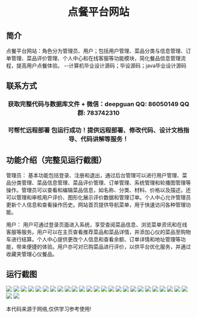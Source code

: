 <p><h1 align="center">点餐平台网站</h1></p>

## 简介
点餐平台网站：角色分为管理员、用户；包括用户管理、菜品分类与信息管理、订单管理、菜品评价管理、个人中心和在线客服等功能模块，简化餐品信息管理流程，提高用户点餐体验。    --计算机毕业设计源码；毕设源码；java毕业设计源码


## 联系方式
<p><h3 align="center">获取完整代码与数据库文件 + 微信：deepguan QQ: 86050149 QQ群: 783742310</h3></p>
<p><h3 align="center">可帮忙远程部署 包运行成功！提供远程部署、修改代码、设计文档指导、代码讲解等服务！</h3></p>

## 功能介绍（完整见运行截图）
管理员： 基本功能包括登录、注册和退出，通过后台管理可以进行用户管理、菜品分类管理、菜品信息管理、菜品评价管理、订单管理、系统管理和轮播图管理等操作。管理员可以查看和编辑菜品信息，如名称、分类、材料、价格以及描述，还可以管理和审核用户评价、图形化展示评价数据和管理订单。个人中心允许管理员更新个人信息和查看操作历史。网站首页提供导航菜单，用于快速访问各种管理功能。

用户： 用户可通过登录页面进入系统，享受查阅菜品信息、浏览菜单资讯和在线客服等服务。用户可以在主页查看推荐菜品和菜品详情，并添加心仪的菜品至购物车进行结算。个人中心提供更改个人信息和查看余额、订单详情和地址管理等功能，带来便捷的体验。用户亦可对已购菜品进行评价，以供平台优化服务，并通过收藏夹管理心仪餐品。


## 运行截图
![](https://bs-1329754181.cos.ap-shanghai.myqcloud.com/spring/OrderingPlatform/img/001.jpg)
![](https://bs-1329754181.cos.ap-shanghai.myqcloud.com/spring/OrderingPlatform/img/002.jpg)
![](https://bs-1329754181.cos.ap-shanghai.myqcloud.com/spring/OrderingPlatform/img/003.jpg)
![](https://bs-1329754181.cos.ap-shanghai.myqcloud.com/spring/OrderingPlatform/img/004.jpg)
![](https://bs-1329754181.cos.ap-shanghai.myqcloud.com/spring/OrderingPlatform/img/005.jpg)
![](https://bs-1329754181.cos.ap-shanghai.myqcloud.com/spring/OrderingPlatform/img/006.jpg)
![](https://bs-1329754181.cos.ap-shanghai.myqcloud.com/spring/OrderingPlatform/img/007.jpg)
![](https://bs-1329754181.cos.ap-shanghai.myqcloud.com/spring/OrderingPlatform/img/008.jpg)
![](https://bs-1329754181.cos.ap-shanghai.myqcloud.com/spring/OrderingPlatform/img/009.jpg)
![](https://bs-1329754181.cos.ap-shanghai.myqcloud.com/spring/OrderingPlatform/img/010.jpg)
![](https://bs-1329754181.cos.ap-shanghai.myqcloud.com/spring/OrderingPlatform/img/011.jpg)
![](https://bs-1329754181.cos.ap-shanghai.myqcloud.com/spring/OrderingPlatform/img/012.jpg)
![](https://bs-1329754181.cos.ap-shanghai.myqcloud.com/spring/OrderingPlatform/img/013.jpg)
![](https://bs-1329754181.cos.ap-shanghai.myqcloud.com/spring/OrderingPlatform/img/014.jpg)
![](https://bs-1329754181.cos.ap-shanghai.myqcloud.com/spring/OrderingPlatform/img/015.jpg)
![](https://bs-1329754181.cos.ap-shanghai.myqcloud.com/spring/OrderingPlatform/img/016.jpg)
![](https://bs-1329754181.cos.ap-shanghai.myqcloud.com/spring/OrderingPlatform/img/017.jpg)
![](https://bs-1329754181.cos.ap-shanghai.myqcloud.com/spring/OrderingPlatform/img/018.jpg)
![](https://bs-1329754181.cos.ap-shanghai.myqcloud.com/spring/OrderingPlatform/img/019.jpg)
![](https://bs-1329754181.cos.ap-shanghai.myqcloud.com/spring/OrderingPlatform/img/020.jpg)
![](https://bs-1329754181.cos.ap-shanghai.myqcloud.com/spring/OrderingPlatform/img/021.jpg)
![](https://bs-1329754181.cos.ap-shanghai.myqcloud.com/spring/OrderingPlatform/img/022.jpg)
![](https://bs-1329754181.cos.ap-shanghai.myqcloud.com/spring/OrderingPlatform/img/023.jpg)
![](https://bs-1329754181.cos.ap-shanghai.myqcloud.com/spring/OrderingPlatform/img/024.jpg)
![](https://bs-1329754181.cos.ap-shanghai.myqcloud.com/spring/OrderingPlatform/img/025.jpg)
![](https://bs-1329754181.cos.ap-shanghai.myqcloud.com/spring/OrderingPlatform/img/026.jpg)
![](https://bs-1329754181.cos.ap-shanghai.myqcloud.com/spring/OrderingPlatform/img/027.jpg)

<p>本代码来源于网络,仅供学习参考使用!</p>
